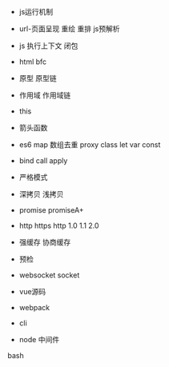 * js运行机制
* url-页面呈现  重绘 重排 js预解析 
* js 执行上下文 闭包
* html bfc
* 原型 原型链
* 作用域 作用域链
* this
* 箭头函数
* es6 map 数组去重 proxy class let var const
* bind call apply
* 严格模式
* 深拷贝 浅拷贝
* promise promiseA+ 



* http https http 1.0 1.1 2.0 
* 强缓存 协商缓存 
* 预检
* websocket socket



* vue源码
* webpack
* cli
* node 中间件



bash